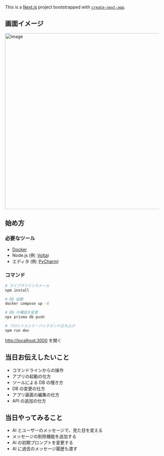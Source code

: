 This is a [Next.js](https://nextjs.org) project bootstrapped with [
`create-next-app`](https://nextjs.org/docs/app/api-reference/cli/create-next-app).

## 画面イメージ

<img width="574" alt="image" src="https://github.com/user-attachments/assets/1fcc69dc-9971-4625-8dba-fb2318ca887c" />


## 始め方

### 必要なツール

- [Docker](https://www.docker.com/)
- Node.js (例: [Volta](https://volta.sh/))
- エディタ (例: [PyCharm](https://www.jetbrains.com/pycharm/))

### コマンド

```bash
# ライブラリインストール
npm install

# DB 起動
docker compose up -d

# DB の構造を変更
npx prisma db push

# フロントエンド・バックエンド立ち上げ
npm run dev
```

[http://localhost:3000](http://localhost:3000) を開く

## 当日お伝えしたいこと

- コマンドラインからの操作
- アプリの起動の仕方
- ツールによる DB の覗き方
- DB の変更の仕方
- アプリ画面の編集の仕方
- API の追加の仕方

## 当日やってみること
- AI とユーザーのメッセージで、見た目を変える
- メッセージの削除機能を追加する
- AI の初期プロンプトを変更する
- AI に過去のメッセージ履歴も渡す
